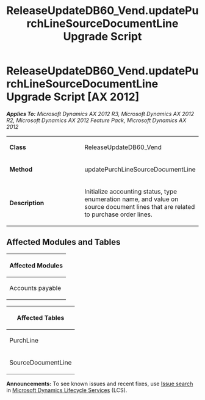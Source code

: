 ﻿---
title: ReleaseUpdateDB60_Vend.updatePurchLineSourceDocumentLine Upgrade Script
TOCTitle: ReleaseUpdateDB60_Vend.updatePurchLineSourceDocumentLine Upgrade Script
ms:assetid: 8dc0d73e-34ee-d7b2-5cba-1f70dde93fde
ms:mtpsurl: https://msdn.microsoft.com/en-us/library/JJ736489(v=AX.60)
ms:contentKeyID: 49709679
ms.date: 05/18/2015
mtps_version: v=AX.60
---

# ReleaseUpdateDB60\_Vend.updatePurchLineSourceDocumentLine Upgrade Script [AX 2012]


_**Applies To:** Microsoft Dynamics AX 2012 R3, Microsoft Dynamics AX 2012 R2, Microsoft Dynamics AX 2012 Feature Pack, Microsoft Dynamics AX 2012_

<table>
<colgroup>
<col style="width: 50%" />
<col style="width: 50%" />
</colgroup>
<tbody>
<tr class="odd">
<td><p><strong>Class</strong></p></td>
<td><p>ReleaseUpdateDB60_Vend</p></td>
</tr>
<tr class="even">
<td><p><strong>Method</strong></p></td>
<td><p>updatePurchLineSourceDocumentLine</p></td>
</tr>
<tr class="odd">
<td><p><strong>Description</strong></p></td>
<td><p>Initialize accounting status, type enumeration name, and value on source document lines that are related to purchase order lines.</p></td>
</tr>
</tbody>
</table>


## Affected Modules and Tables

<table>
<colgroup>
<col style="width: 100%" />
</colgroup>
<thead>
<tr class="header">
<th><p>Affected Modules</p></th>
</tr>
</thead>
<tbody>
<tr class="odd">
<td><p>Accounts payable</p></td>
</tr>
</tbody>
</table>


<table>
<colgroup>
<col style="width: 100%" />
</colgroup>
<thead>
<tr class="header">
<th><p>Affected Tables</p></th>
</tr>
</thead>
<tbody>
<tr class="odd">
<td><p>PurchLine</p></td>
</tr>
<tr class="even">
<td><p>SourceDocumentLine</p></td>
</tr>
</tbody>
</table>

  
**Announcements:** To see known issues and recent fixes, use [Issue search](http://go.microsoft.com/fwlink/?linkid=389258) in [Microsoft Dynamics Lifecycle Services](http://go.microsoft.com/fwlink/?linkid=306505) (LCS).

